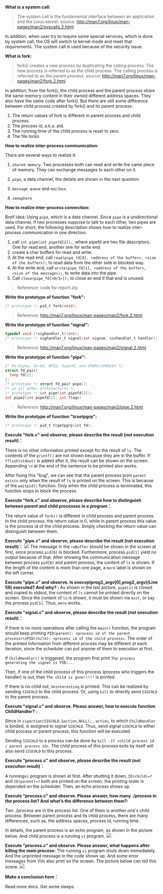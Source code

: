 **What is a system call:**

>The system call is the fundamental interface between an application and the Linux kernel.
>source: http://man7.org/linux/man-pages/man2/syscalls.2.html

In addition, when user try to require some special services, which is done by system call, the OS will switch to kernel mode and meet that requirements. The system call is used because of the security issue.



**What is fork:**

>fork() creates a new process by duplicating the calling process. The new process is referred to as the child process. The calling process is referred to as the parent process.
>source: http://man7.org/linux/man-pages/man2/fork.2.html

In addition, from the fork(), the child process and the parent process share the same memory content in their owned different address spaces. They also have the same code after fork(). But there are still some difference between child process created by fork() and its parent process:
1) The return values of fork is different in parent process and child process.
2) The process id, a.k.a. pid.
3) The running time of the child process is reset to zero.
4) The file locks



**How to realize inter-process communication:**

There are several ways to realize it:

1) `shared memory`. Two processes both can read and write the same piece of memory. They can exchange messages to each other on it.

2) `pipe`, a data channel, the details are shown in the next question

3) `message queue` and `mailbox`. 

4) `semaphore`



**How to realize inter-process connection:**

Breif idea: Using `pipe`, which is a data channel. 
Since `pipe` is a unidirectional data channel, if two processes suppose to talk to each other, two pipes are used. For short, the following description shows how to realize inter-process communication in one direction.
1) call `int pipe(int pipefd[2]);`, where pipefd are two file descriptors. One for read end, another one for write end.
2) create a char buffers for read and write.
3) At the read end, call `read(pipe_fd[0], <address of the buffer>, <size of the buffer>);` to read data from the other side in blocked way.
4) At the write end, call `write(pipe_fd[1], <address of the buffer>, <size of the message>);`, to write data into the pipe.
5) Call `close(pipe_fd[<0/1>]);` to close an end if that end is unused.

> Reference: code for report.zip



**Write the prototype of function "fork":**

```C
/* prototype */ pid_t fork(void);
```

> Reference: http://man7.org/linux/man-pages/man2/fork.2.html



**Write the prototype of function "signal":**

```C
typedef void (*sighandler_t)(int);
/* prototype */ sighandler_t signal(int signum, sinhandler_t handler);
```

> Reference: http://man7.org/linux/man-pages/man2/signal.2.html





**Write the prototype of function "pipe":**

```C
/* On Alpha, IA-64, MPIS, SuperH, and SPARC/SPARC64 */
struct fd_pair{
  long fd[2];  
};
/* prototype */ struct fd_pair pipe();
/* on all other architectures */
/* prototype */ int pipe(int pipefd[2]);
int pipe2(int pipefd[2], int flags)
```

> Reference: http://man7.org/linux/man-pages/man2/pipe.2.html





**Write the prototype of function "tcsetpgrp":**

```C
/* prototype */ pid_t tcgetpgrp(int fd);
```





**Execute "fork.c" and observe, please describe the result (not execution result)：**

There is no other information printed except for the result of `ls`.  The contents of the `printf()` are not shown because they are in the buffer. If `fflush(stdout)` is added after it, the result can be shown on the screen. Appending `\n` at the end of the sentence to be printed also works.

After fixing this "bug",  we can see that the parent process print `parent exists` only when the result of `ls` is printed on the screen. This is because of the `waitpid()` function. Only when the child process is terminated, this function stops to block the process.



**Execute "fork.c" and observe, please describe how to distinguish between parent and child processes in a program：**

The return value of `fork()` is different in child process and parent process. In the child process, the return value is 0, while in parent process this value is the process id of the child process. Simply checking the return value can distinguish between them.



**Execute "pipe.c" and observe, please describe the result (not execution result)：**
![](http://q5o7o1h4r.bkt.clouddn.com/Fq-k70GnmmZuFVyubS8dgNX8POeF)
The message in the `rwBuffer` should be shown in the screen at first, since process `pid[0]` is blocked. Furthermore, process `pid[1]` yield no output because of that. 
After showing the communication message between process `pid[0]` and parent process, the content of `ls` is shown. If the length of the content is more than one page, a `more` label is shown on the left corner. 



**Execute "pipe.c" and observe.  Is execvp(prog2_argv[0],prog2_argv)(Line 56) executed? And why? :**
As shown in the last picture, `pipe[1]` is closed and copied to stdout, the content of `ls` cannot be printed directly on the screen. Since the content of `ls` is shown, it must be shown via `must`, or say the process `pid[1]`. Thus, `more` works.



**Execute "signal.c" and observe, please describe the result (not execution result)：**

If there is no more operations after calling the `main()` function, the program should keep printing `PID(parent): <process id of the parent process>\nPID(child): <process id of the child process>`. The order of the printed information from different process may be different at each iteration, since the scheduler can put anyone of them to execution at first.

If `ChildHandler()` is triggered, the program first print `The process generating the signal is PID:...`

Then, if one of the child process of this process (process who triggers the handler) is out, then `The child is gone!!!!!` is printed. 

If there is no child out, `Uninteresting` is printed. This can be realized by sending `SIGCHLD` to the child process. Or, using `kill` to directly send `SIGCHLD` to the parent process.



**Execute "signal.c" and observe. Please answer, how to execute function ChildHandler? :** 

Since in `sigaction(SIGCHLD,&action,NULL);` , `action`, to which `ChildHandler` is binded, is assigned to signal `SIGCHLD`. Thus, send signal `SIGCHLD` to either child process or parent process, this function will be executed.

Sending `SIGCHLD` to a process can be done by `kill -17 <child process id / parent process id>`. The child process of this process exits by itself will also send `SIGCHLD` to this process.



**Execute "process.c" and observe, please describe the result (not execution result)：**

A running`vi` program is shown at first. After shutting it down, `ID(child)=?` and `ID(parent)=?` both are printed on the screen, the printing order is depended on the scheduler. Then, an echo process shows up.



**Execute "process.c" and observe. Please answer, how many ./process in the process list? And what’s the difference between them?:**

Two ./process are in the process list. One of them is another one's child process. Between parent process and its child process, there are many differences, such as, the address spaces, process id,  running time.

In details, the parent process is an echo program, as shown in the picture below. And child process is a running `vi` program.
![](http://q5o7o1h4r.bkt.clouddn.com/FluUp7ueJDTmZ8-IitI8y7cCqdY4)



**Execute "process.c" and observe. Please answer, what happens after killing the main process:**
The running `vi` program shuts down immediately. And the unprinted message in the code shows up. And some error messages from Vim also print on the screen. The picture below can tell this scene.
![](http://q5o7o1h4r.bkt.clouddn.com/FqvnBiSXeVxHPafeMf-3jf8JmqhD)



**Make a conclusion here：**

Read more docs. Get some sleeps.